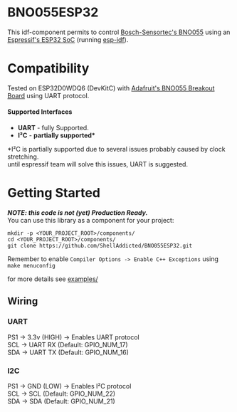 # BNO055ESP32
This idf-component permits to control [Bosch-Sensortec's BNO055](https://www.bosch-sensortec.com/bst/products/all_products/bno055) using an [Espressif's ESP32 SoC](https://www.espressif.com/en/products/hardware/esp32/overview) (running [esp-idf](https://github.com/espressif/esp-idf)).

# Compatibility
Tested on ESP32D0WDQ6 (DevKitC) with [Adafruit's BNO055 Breakout Board](https://www.adafruit.com/product/2472) using UART protocol.

#### Supported Interfaces
- <b>UART</b> - fully Supported.
- <b>I²C</b> - <b>partially supported*</b>

*I²C is partially supported due to several issues probably caused by clock stretching.  
until espressif team will solve this issues, UART is suggested.

# Getting Started
***NOTE: this code is not (yet) Production Ready.***   
You can use this library as a component for your project: 
```
mkdir -p <YOUR_PROJECT_ROOT>/components/
cd <YOUR_PROJECT_ROOT>/components/
git clone https://github.com/ShellAddicted/BNO055ESP32.git
```
Remember to enable ```Compiler Options -> Enable C++ Exceptions``` using ```make menuconfig```

for more details see [examples/](https://github.com/ShellAddicted/BNO055ESP32/tree/master/examples)

## Wiring

### UART
PS1 -> 3.3v (HIGH) -> Enables UART protocol  
SCL -> UART RX (Default: GPIO_NUM_17)  
SDA -> UART TX (Default: GPIO_NUM_16)

### I2C
PS1 -> GND (LOW) -> Enables I²C protocol  
SCL -> SCL (Default: GPIO_NUM_22)  
SDA -> SDA (Default: GPIO_NUM_21)